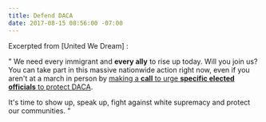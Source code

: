 ```yaml
---
title: Defend DACA
date: 2017-08-15 08:56:00 -07:00
---
```


Excerpted from [United We Dream] :

"  We need every immigrant and **every ally** to rise up today. Will you join us? You can take part in this massive nationwide action right now, even if you aren't at a march in person by [making a **call** to urge **specific elected officials** to protect DACA](http://defenddaca.com/?link_id=2&can_id=e59665c3f3c1222626c02430d1bf6bdb&source=email-we-need-to-defend-immigrant-youth-now-2-2-2-2-2-2-3-2&email_referrer=we-need-to-defend-immigrant-youth-now-2-2-2-2-2-2-3-2___261638&email_subject=fight-white-supremacy).

It's time to show up, speak up, fight against white supremacy and protect our communities.  "

